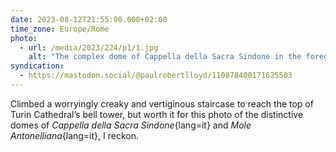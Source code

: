 ```yaml
---
date: 2023-08-12T21:55:00.000+02:00
time_zone: Europe/Rome
photo:
  - url: /media/2023/224/p1/1.jpg
    alt: "The complex dome of Cappella della Sacra Sindone in the foreground, and the distinctive slender and high-pointed dome of Mole Antonelliana in the background."
syndication:
  - https://mastodon.social/@paulrobertlloyd/110878400171625503
---
```


Climbed a worryingly creaky and vertiginous staircase to reach the top of Turin Cathedral’s bell tower, but worth it for this photo of the distinctive domes of _Cappella della Sacra Sindone_{lang=it} and _Mole Antonelliana_{lang=it}, I reckon.

